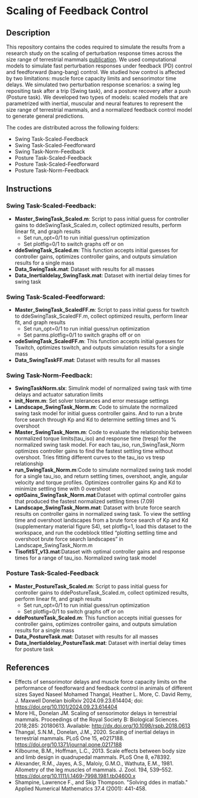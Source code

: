 # Scaling of Feedback Control

## Description
This repository contains the codes required to simulate the results from a research study on the scaling of perturbation response times across the size range of terrestrial mammals [publication](https://www.biorxiv.org/content/10.1101/2024.09.23.614404v1). We used computational models to simulate fast perturbation responses under feedback (PD) control and feedforward (bang-bang) control. We studied how control is affected by two limitations: muscle force capacity limits and sensorimotor time delays. We simulated two perturbation response scenarios: a swing leg repositing task after a trip (Swing task), and a posture recovery after a push (Posture task). We developed two types of models: scaled models that are parametrized with inertial, muscular and neural features to represent the size range of terrestrial mammals, and a normalized feedback control model to generate general predictions. 

<!---
![picture](FBandFFblock.jpg)
-->

The codes are distributed across the following folders:
- Swing Task-Scaled-Feedback
- Swing Task-Scaled-Feedforward
- Swing Task-Norm-Feedback
- Posture Task-Scaled-Feedback
- Posture Task-Scaled-Feedforward
- Posture Task-Norm-Feedback


## Instructions

### **Swing Task-Scaled-Feedback:** 
- **Master_SwingTask_Scaled.m**: Script to pass initial guess for controller gains to ddeSwingTask_Scaled.m, collect optimized results, perform linear fit, and graph results
    - Set run_opt=0/1 to run initial guess/run optimization
    - Set plotfig=0/1 to switch graphs off or on
- **ddeSwingTask_Scaled.m**: This function accepts initial guesses for controller gains, optimizes controller gains, and outputs simulation results for a single mass
- **Data_SwingTask.mat**: Dataset with results for all masses
- **Data_Inertialdelay_SwingTask.mat**: Dataset with inertial delay times for swing task

### **Swing Task-Scaled-Feedforward:** 
- **Master_SwingTask_ScaledFF.m**: Script to pass initial guess for tswitch to ddeSwingTask_ScaledFF.m, collect optimized results, perform linear fit, and graph results
    - Set run_opt=0/1 to run initial guess/run optimization
    - Set parms.plotfig=0/1 to switch graphs off or on
- **odeSwingTask_ScaledFF.m**: This function accepts initial guesses for Tswitch, optimizes tswitch, and outputs simulation results for a single mass
- **Data_SwingTaskFF.mat**: Dataset with results for all masses

### **Swing Task-Norm-Feedback:** 
- **SwingTaskNorm.slx**: Simulink model of normalized swing task with time delays and actuator saturation limits
- **init_Norm.m**: Set solver tolerances and error message settings
- **Landscape_SwingTask_Norm.m**: Code to simulate the normalized swing task model for initial guess controller gains. And to run a brute force search through Kp and Kd to determine settling times and % overshoot
- **Master_SwingTask_Norm.m**: Code to evaluate the relationship between normalized torque limits(tau_iso) and response time (tresp) for the normalized swing task model. For each tau_iso, run_SwingTask_Norm optimizes controller gains to find the fastest settling time without overshoot. Tries fitting different curves to the tau_iso vs tresp relationship
- **run_SwingTask_Norm.m**:Code to simulate normalized swing task model for a single tau_iso, and return settling times, overshoot, angle, angular velocity and torque profiles. Optimizes controller gains Kp and Kd to minimize settling time with 0 overshoot
- **optGains_SwingTask_Norm.mat**:Dataset with optimal controller gains that produced the fastest normalized settling times (7.09)
- **Landscape_SwingTask_Norm.mat**: Dataset with brute force search results on controller gains in normalized swing task. To view the settling time and overshoot landscapes from a brute force search of Kp and Kd (supplementary material figure S4), set plotfig=1, load this dataset to the workspace, and run the codeblock titled “plotting settling time and overshoot brute force search landscapes” in Landscape_SwingTask_Norm.m
- **TisofitST_v13.mat**:Dataset with optimal controller gains and response times for a range of tau_iso. Normalized swing task model

### **Posture Task-Scaled-Feedback**
- **Master_PostureTask_Scaled.m**: Script to pass initial guess for controller gains to ddePostureTask_Scaled.m, collect optimized results, perform linear fit, and graph results 
    - Set run_opt=0/1 to run initial guess/run optimization
    - Set plotfig=0/1 to switch graphs off or on
- **ddePostureTask_Scaled.m**: This function accepts initial guesses for controller gains, optimizes controller gains, and outputs simulation results for a single mass
- **Data_PostureTask.mat**: Dataset with results for all masses
- **Data_Inertialdelay_PostureTask.mat**: Dataset with inertial delay times for posture task

## References
- Effects of sensorimotor delays and muscle force capacity limits on the performance of feedforward and feedback control in animals of different sizes
Sayed Naseel Mohamed Thangal, Heather L. More, C. David Remy, J. Maxwell Donelan
bioRxiv 2024.09.23.614404; doi: https://doi.org/10.1101/2024.09.23.614404 
- More HL, Donelan JM. Scaling of sensorimotor delays in terrestrial mammals. Proceedings of the Royal Society B: Biological Sciences. 2018;285: 20180613. Available: http://dx.doi.org/10.1098/rspb.2018.0613
- Thangal, S.N.M., Donelan, J.M., 2020. Scaling of inertial delays in terrestrial mammals. PLoS One 15, e0217188. https://doi.org/10.1371/journal.pone.0217188
- Kilbourne, B.M., Hoffman, L.C., 2013. Scale effects between body size and limb design in quadrupedal mammals. PLoS One 8, e78392.
- Alexander, R.M., Jayes, A.S., Maloiy, G.M.O., Wathuta, E.M., 1981. Allometry of the leg muscles of mammals. J. Zool. 194, 539–552. https://doi.org/10.1111/j.1469-7998.1981.tb04600.x
- Shampine, Lawrence F., and Skip Thompson. "Solving ddes in matlab." Applied Numerical Mathematics 37.4 (2001): 441-458.
